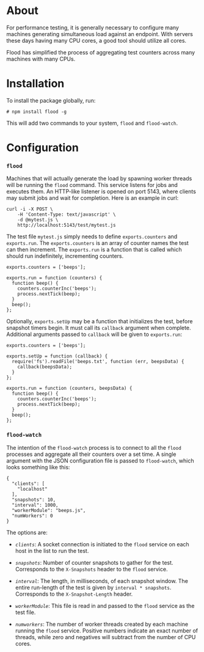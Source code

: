 
About
=====

For performance testing, it is generally necessary to configure many machines
generating simultaneous load against an endpoint. With servers these days
having many CPU cores, a good tool should utilize all cores.

Flood has simplified the process of aggregating test counters across many
machines with many CPUs.

Installation
============

To install the package globally, run:

    # npm install flood -g

This will add two commands to your system, `flood` and `flood-watch`.

Configuration
=============

### `flood`

Machines that will actually generate the load by spawning worker threads will
be running the `flood` command. This service listens for jobs and executes
them. An HTTP-like listener is opened on port 5143, where clients may submit
jobs and wait for completion. Here is an example in curl:

    curl -i -X POST \
        -H 'Content-Type: text/javascript' \
        -d @mytest.js \
        http://localhost:5143/test/mytest.js

The test file `mytest.js` simply needs to define `exports.counters` and
`exports.run`. The `exports.counters` is an array of counter names the test can
then increment. The `exports.run` is a function that is called which should run
indefinitely, incrementing counters.

    exports.counters = ['beeps'];

    exports.run = function (counters) {
      function beep() {
        counters.counterInc('beeps');
        process.nextTick(beep);
      }
      beep();
    };

Optionally, `exports.setUp` may be a function that initializes the test, before
snapshot timers begin. It must call its `callback` argument when complete.
Additional arguments passed to `callback` will be given to `exports.run`:

    exports.counters = ['beeps'];

    exports.setUp = function (callback) {
      require('fs').readFile('beeps.txt', function (err, beepsData) {
        callback(beepsData);
      }
    };

    exports.run = function (counters, beepsData) {
      function beep() {
        counters.counterInc('beeps');
        process.nextTick(beep);
      }
      beep();
    };

### `flood-watch`

The intention of the `flood-watch` process is to connect to all the `flood`
processes and aggregate all their counters over a set time. A single argument
with the JSON configuration file is passed to `flood-watch`, which looks
something like this:

    {
      "clients": [
        "localhost"
      ],
      "snapshots": 10,
      "interval": 1000,
      "workerModule": "beeps.js",
      "numWorkers": 0
    }

The options are:

 * *`clients`*: A socket connection is initiated to the `flood` service on each
   host in the list to run the test.

 * *`snapshots`*: Number of counter snapshots to gather for the test.
   Corresponds to the `X-Snapshots` header to the `flood` service.

 * *`interval`*: The length, in milliseconds, of each snapshot window. The
   entire run-length of the test is given by `interval * snapshots`.
   Corresponds to the `X-Snapshot-Length` header.

 * *`workerModule`*: This file is read in and passed to the `flood` service as
   the test file.

 * *`numworkers`*: The number of worker threads created by each machine running
   the `flood` service. Positive numbers indicate an exact number of threads,
   while zero and negatives will subtract from the number of CPU cores.


